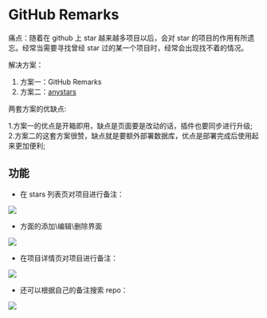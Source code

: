 # GitHub Remarks

痛点：随着在 github 上 star 越来越多项目以后，会对 star 的项目的作用有所遗忘。经常当需要寻找曾经 star 过的某一个项目时，经常会出现找不着的情况。

解决方案：

1. 方案一：GitHub Remarks
2. 方案二：[anystars](https://github.com/anystars)

两套方案的优缺点:

1.方案一的优点是开箱即用，缺点是页面要是改动的话，插件也要同步进行升级;
2.方案二的这套方案很赞，缺点就是要额外部署数据库，优点是部署完成后使用起来更加便利;

## 功能

* 在 stars 列表页对项目进行备注：

![](http://oqhtscus0.bkt.clouddn.com/c8cf2835d29a9e2fb8e35060ceb78f46.jpg-300)

* 方面的添加\编辑\删除界面

![](http://oqhtscus0.bkt.clouddn.com/1427db5054acaebbd1ec2a64e6425e9d.jpg-300)

* 在项目详情页对项目进行备注：

![](http://oqhtscus0.bkt.clouddn.com/e5a218b215c308df126e989ef68d0636.jpg-300)

* 还可以根据自己的备注搜索 repo：

![](http://oqhtscus0.bkt.clouddn.com/41657739371144e8b47756d1b6120c9f.jpg-300)
